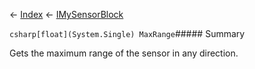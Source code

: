 ← [Index](Api-Index) ← [IMySensorBlock](Sandbox.ModAPI.Ingame.IMySensorBlock)

```csharp[float](System.Single) MaxRange```##### Summary

Gets the maximum range of the sensor in any direction.

